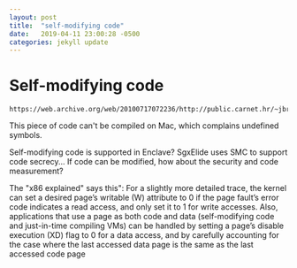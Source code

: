 ```yaml
---
layout: post
title:  "self-modifying code"
date:   2019-04-11 23:00:28 -0500
categories: jekyll update
---
```


# Self-modifying code 
```
https://web.archive.org/web/20100717072236/http://public.carnet.hr/~jbrecak/sm.html
```

This piece of code can't be compiled on Mac, which complains undefined symbols.

Self-modifying code is supported in Enclave? SgxElide uses SMC to support code secrecy... If code can be modified, how about the security and code measurement? 


The "x86 explained" says this": For a slightly more detailed trace, the kernel can set a desired page’s writable (W) attribute to 0 if the page fault’s error code indicates a read access, and only set it to 1 for write accesses. Also, applications that use a page as both code and data (self-modifying code and just-in-time compiling VMs) can be handled by setting a page’s disable execution (XD) flag to 0 for a data access, and by carefully accounting for the case where the last accessed data page is the same as the last accessed code page

